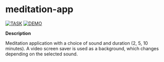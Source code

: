 # meditation-app

[![TASK](https://img.shields.io/badge/-TASK-green?style=flat)](https://github.com/rolling-scopes-school/tasks/blob/master/tasks/stage-0/projects.md#task-3-meditation-app-20)
[![DEMO](https://img.shields.io/badge/-DEMO-blue?style=flat)](https://leonidshatilo.github.io/meditation-app/)

**Description**

Meditation application with a choice of sound and duration (2, 5, 10 minutes). A video screen saver is used as a background, which changes depending on the selected sound.
